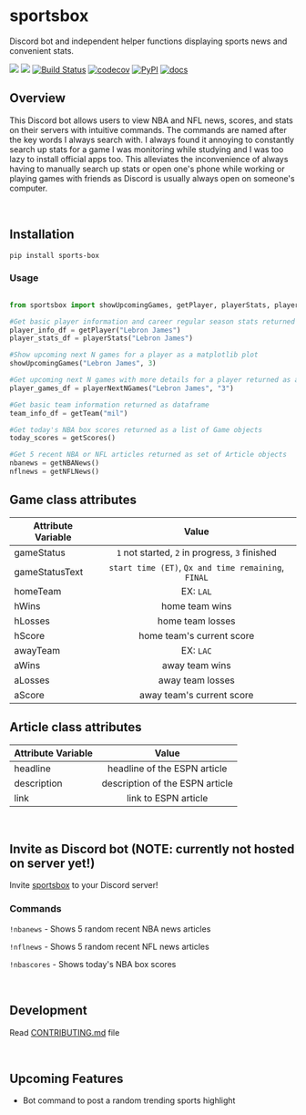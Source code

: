<h1> sportsbox </h1>

<p>Discord bot and independent helper functions displaying sports news and convenient stats. </p>


![](https://img.shields.io/badge/license-Apache--2.0-brightgreen)
![](https://img.shields.io/github/issues/dhu16/sportsbox)
[![Build Status](https://github.com/dhu16/sportsbox/workflows/Build%20Status/badge.svg?branch=main)](https://github.com/dhu16/sportsbox/actions?query=workflow%3A%22Build+Status%22)
[![codecov](https://codecov.io/gh/dhu16/sportsbox/branch/main/graph/badge.svg?token=UHT46NYQGX)](https://codecov.io/gh/dhu16/sportsbox)
[![PyPI](https://img.shields.io/pypi/v/sports-box)](https://pypi.org/project/sports-box/)
[![docs](https://img.shields.io/github/actions/workflow/status/dhu16/sportsbox/docs.yml?label=docs)](https://dhu16.github.io/sportsbox/)

<h2> Overview </h2>

<p> This Discord bot allows users to view NBA and NFL news, scores, and stats on their servers with intuitive commands. The commands are named after the key words I always search with. I always found it annoying to constantly search up stats for a game I was monitoring while studying and I was too lazy to install official apps too. This alleviates the inconvenience of always having to manually search up stats or open one's phone while working or playing games with friends as Discord is usually always open on someone's computer.  </p>

</br>

## Installation

`pip install sports-box`

<h3> Usage </h3>

```py

from sportsbox import showUpcomingGames, getPlayer, playerStats, playerNextNGames, getTeam, getScores, getNBANews, getNFLNews

#Get basic player information and career regular season stats returned as dataframes
player_info_df = getPlayer("Lebron James")
player_stats_df = playerStats("Lebron James")

#Show upcoming next N games for a player as a matplotlib plot
showUpcomingGames("Lebron James", 3)

#Get upcoming next N games with more details for a player returned as a dataframe
player_games_df = playerNextNGames("Lebron James", "3")

#Get basic team information returned as dataframe
team_info_df = getTeam("mil")

#Get today's NBA box scores returned as a list of Game objects
today_scores = getScores()

#Get 5 recent NBA or NFL articles returned as set of Article objects
nbanews = getNBANews()
nflnews = getNFLNews()

```

## Game class attributes
Attribute Variable | Value |
------------ | :-----------: |
gameStatus | `1` not started, `2` in progress, `3` finished |
gameStatusText | `start time (ET)`, `Qx and time remaining`, `FINAL`  | 
homeTeam | EX: `LAL` | 
hWins | home team wins | 
hLosses | home team losses | 
hScore | home team's current score | 
awayTeam | EX: `LAC` | 
aWins | away team wins |
aLosses | away team losses |
aScore | away team's current score |


## Article class attributes
Attribute Variable | Value |
------------ | :-----------: |
headline | headline of the ESPN article |
description | description of the ESPN article | 
link | link to ESPN article | 


</br>

## Invite as Discord bot (NOTE: currently not hosted on server yet!)

Invite [sportsbox](https://discord.com/api/oauth2/authorize?client_id=1089389802840920195&permissions=2147576832&scope=bot) to your Discord server!

<h3> Commands </h3>

`!nbanews` - Shows 5 random recent NBA news articles

`!nflnews` - Shows 5 random recent NFL news articles

`!nbascores` - Shows today's NBA box scores

</br>

## Development

Read [CONTRIBUTING.md](CONTRIBUTING.md) file

</br>

## Upcoming Features

- Bot command to post a random trending sports highlight
